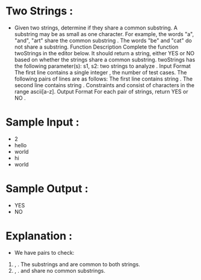 # Two Strings :
- Given two strings, determine if they share a common substring. A substring may be as small as one
character.
For example, the words "a", "and", "art" share the common substring . The words "be" and "cat" do not
share a substring.
Function Description
Complete the function twoStrings in the editor below. It should return a string, either YES or NO based
on whether the strings share a common substring.
twoStrings has the following parameter(s):
s1, s2: two strings to analyze .
Input Format
The first line contains a single integer , the number of test cases.
The following pairs of lines are as follows:
The first line contains string .
The second line contains string .
Constraints
and consist of characters in the range ascii[a-z].
Output Format
For each pair of strings, return YES or NO .

# Sample Input :
* 2
* hello
* world
* hi
* world

# Sample Output :
* YES
* NO

# Explanation :
- We have pairs to check:
1. , . The substrings and are common to both strings.
2. , . and share no common substrings.